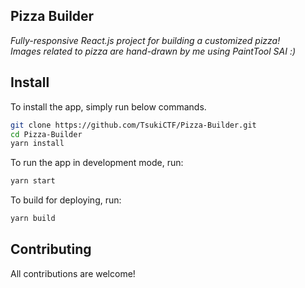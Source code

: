 ## Pizza Builder
*Fully-responsive React.js project for building a customized pizza!\
Images related to pizza are hand-drawn by me using PaintTool SAI :)*

## Install
To install the app, simply run below commands.
```bash
git clone https://github.com/TsukiCTF/Pizza-Builder.git
cd Pizza-Builder
yarn install
```
To run the app in development mode, run:
```bash
yarn start
```
To build for deploying, run:
```bash
yarn build
```

## Contributing
All contributions are welcome!
